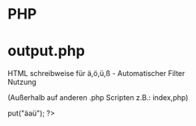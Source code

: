 # PHP
# output.php  
HTML schreibweise für ä,ö,ü,ß - Automatischer Filter  
Nutzung

(Außerhalb auf anderen .php Scripten z.B.: index,php)   
<?php    
include_once 'output.php';    
$output=new output();     
$output->put("äaü");  
?>    

